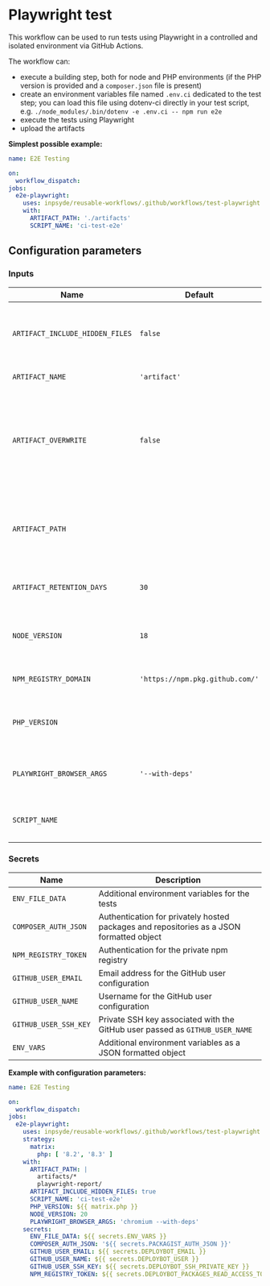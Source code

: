 # Playwright test

This workflow can be used to run tests using Playwright in a controlled and isolated environment via GitHub Actions.

The workflow can:

- execute a building step, both for node and PHP environments (if the PHP version is provided and a `composer.json` file is present)
- create an environment variables file named `.env.ci` dedicated to the test step; you can load this file using dotenv-ci directly in your test script, e.g. `./node_modules/.bin/dotenv -e .env.ci -- npm run e2e`
- execute the tests using Playwright
- upload the artifacts

**Simplest possible example:**

```yml
name: E2E Testing

on:
  workflow_dispatch:
jobs:
  e2e-playwright:
    uses: inpsyde/reusable-workflows/.github/workflows/test-playwright.yml@main
    with:
      ARTIFACT_PATH: './artifacts'
      SCRIPT_NAME: 'ci-test-e2e'
```

## Configuration parameters

### Inputs

| Name                            | Default                         | Description                                                                                       |
|---------------------------------|---------------------------------|---------------------------------------------------------------------------------------------------|
| `ARTIFACT_INCLUDE_HIDDEN_FILES` | `false`                         | Whether to include hidden files in the provided path in the artifact                              |
| `ARTIFACT_NAME`                 | `'artifact'`                    | Name for the artifact                                                                             |
| `ARTIFACT_OVERWRITE`            | `false`                         | Determine if an artifact with a matching name will be deleted before a new one is uploaded or not |
| `ARTIFACT_PATH`                 |                                 | A file, directory or wildcard pattern that describes what to upload                               |
| `ARTIFACT_RETENTION_DAYS`       | `30`                            | Duration after which artifact will expire in day                                                  |
| `NODE_VERSION`                  | `18`                            | Node version with which the node script will be executed                                          |
| `NPM_REGISTRY_DOMAIN`           | `'https://npm.pkg.github.com/'` | Domain of the private npm registry                                                                |
| `PHP_VERSION`                   |                                 | PHP version with which the dependencies are installed                                             |
| `PLAYWRIGHT_BROWSER_ARGS`       | `'--with-deps'`                 | Set of arguments passed to `npx playwright install`                                               |
| `SCRIPT_NAME`                   |                                 | The name of a custom script to run the tests                                                      | 

### Secrets

| Name                  | Description                                                                              |
|-----------------------|------------------------------------------------------------------------------------------|
| `ENV_FILE_DATA`       | Additional environment variables for the tests                                           |
| `COMPOSER_AUTH_JSON`  | Authentication for privately hosted packages and repositories as a JSON formatted object |
| `NPM_REGISTRY_TOKEN`  | Authentication for the private npm registry                                              |
| `GITHUB_USER_EMAIL`   | Email address for the GitHub user configuration                                          |
| `GITHUB_USER_NAME`    | Username for the GitHub user configuration                                               |
| `GITHUB_USER_SSH_KEY` | Private SSH key associated with the GitHub user passed as `GITHUB_USER_NAME`             |
| `ENV_VARS`            | Additional environment variables as a JSON formatted object                              |

**Example with configuration parameters:**

```yml
name: E2E Testing

on:
  workflow_dispatch:
jobs:
  e2e-playwright:
    uses: inpsyde/reusable-workflows/.github/workflows/test-playwright.yml@main
    strategy:
      matrix:
        php: [ '8.2', '8.3' ]
    with:
      ARTIFACT_PATH: |
        artifacts/*
        playwright-report/
      ARTIFACT_INCLUDE_HIDDEN_FILES: true
      SCRIPT_NAME: 'ci-test-e2e'
      PHP_VERSION: ${{ matrix.php }}
      NODE_VERSION: 20
      PLAYWRIGHT_BROWSER_ARGS: 'chromium --with-deps'
    secrets:
      ENV_FILE_DATA: ${{ secrets.ENV_VARS }}
      COMPOSER_AUTH_JSON: '${{ secrets.PACKAGIST_AUTH_JSON }}'
      GITHUB_USER_EMAIL: ${{ secrets.DEPLOYBOT_EMAIL }}
      GITHUB_USER_NAME: ${{ secrets.DEPLOYBOT_USER }}
      GITHUB_USER_SSH_KEY: ${{ secrets.DEPLOYBOT_SSH_PRIVATE_KEY }}
      NPM_REGISTRY_TOKEN: ${{ secrets.DEPLOYBOT_PACKAGES_READ_ACCESS_TOKEN}}
```
